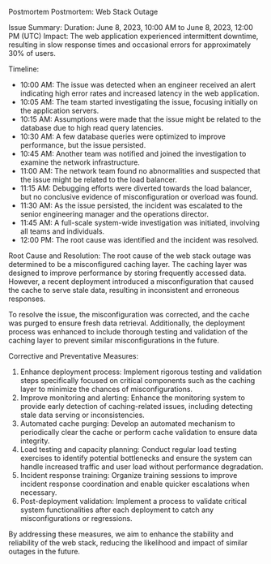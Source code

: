 Postmortem
Postmortem: Web Stack Outage

Issue Summary:
Duration: June 8, 2023, 10:00 AM to June 8, 2023, 12:00 PM (UTC)
Impact: The web application experienced intermittent downtime, resulting in slow response times and occasional errors for approximately 30% of users.

Timeline:
- 10:00 AM: The issue was detected when an engineer received an alert indicating high error rates and increased latency in the web application.
- 10:05 AM: The team started investigating the issue, focusing initially on the application servers.
- 10:15 AM: Assumptions were made that the issue might be related to the database due to high read query latencies.
- 10:30 AM: A few database queries were optimized to improve performance, but the issue persisted.
- 10:45 AM: Another team was notified and joined the investigation to examine the network infrastructure.
- 11:00 AM: The network team found no abnormalities and suspected that the issue might be related to the load balancer.
- 11:15 AM: Debugging efforts were diverted towards the load balancer, but no conclusive evidence of misconfiguration or overload was found.
- 11:30 AM: As the issue persisted, the incident was escalated to the senior engineering manager and the operations director.
- 11:45 AM: A full-scale system-wide investigation was initiated, involving all teams and individuals.
- 12:00 PM: The root cause was identified and the incident was resolved.

Root Cause and Resolution:
The root cause of the web stack outage was determined to be a misconfigured caching layer. The caching layer was designed to improve performance by storing frequently accessed data. However, a recent deployment introduced a misconfiguration that caused the cache to serve stale data, resulting in inconsistent and erroneous responses.

To resolve the issue, the misconfiguration was corrected, and the cache was purged to ensure fresh data retrieval. Additionally, the deployment process was enhanced to include thorough testing and validation of the caching layer to prevent similar misconfigurations in the future.

Corrective and Preventative Measures:
1. Enhance deployment process: Implement rigorous testing and validation steps specifically focused on critical components such as the caching layer to minimize the chances of misconfigurations.
2. Improve monitoring and alerting: Enhance the monitoring system to provide early detection of caching-related issues, including detecting stale data serving or inconsistencies.
3. Automated cache purging: Develop an automated mechanism to periodically clear the cache or perform cache validation to ensure data integrity.
4. Load testing and capacity planning: Conduct regular load testing exercises to identify potential bottlenecks and ensure the system can handle increased traffic and user load without performance degradation.
5. Incident response training: Organize training sessions to improve incident response coordination and enable quicker escalations when necessary.
6. Post-deployment validation: Implement a process to validate critical system functionalities after each deployment to catch any misconfigurations or regressions.

By addressing these measures, we aim to enhance the stability and reliability of the web stack, reducing the likelihood and impact of similar outages in the future.

